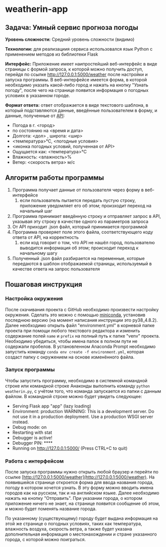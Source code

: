 # weatherin-app

## Задача: Умный сервис прогноза погоды
__Уровень сложности:__ Средний уровень сложности (видимо)

__Технологии:__ для реализациия сервиса использовался язык Python с применением методов из библиотеки Flask

__Интерфейс:__ Приложение имеет наипростейший веб-интерфейс в виде страницы с формой запроса, к которой можно получить доступ, перейдя по ссылке http://127.0.0.1:5000/weather после настройки и запуска программы. В веб-интерфейсе имеется форма, в которой необходимо указать какой-либо город и нажать на кнопку "Узнать погоду", после чего на странице появится информация о погодных условиях в указанном городе.

__Формат ответа:__ ответ отображается в виде текстового шаблона, в который подставляются данные, введённые пользователем в форму, и данные, полученные от [API](https://openweathermap.org/api):
* Погода в г. <город>
* по состоянию на <время и дата>
* Долгота: <дол> , широта: <шир>
* <температура>°С, <погодные условия>
* <иконка погодных условий, полученная от API>
* Ощущается как: <температура>°С
* Влажность: <влажность>%
* Ветер: <скорость ветра> м/с
  
## Алгоритм работы программы
1. Программа получает данные от пользователя через форму в веб-интерфейсе
    1. если пользователь пытается передать пустую строку, приложение уведомляет его об этом; произходит переход на начальный шаг
1. Программа принимает введённую строку и отправляет запрос в API, указывая эту строку в качестве одного из параметров запроса
1. От API приходит .json файл, который принимается программой
1. Программа проверяет поле этого файла, соответствующего коду ответа от API, на корректность
    1. если код говорит о том, что API не нашёл город, пользователю выводится информация об этом; происходит переход к начальному шагу
1. Полученный .json файл разбирается на переменные, которые передаются в шаблон отображаемой страницы, используемый в качестве ответа на запрос пользователя
## Пошаговая инструкция
### Настройка окружения
После скачивания проекта с GitHub необходимо произвести настройку окружения. Сделать это можно с помощью [miniconda](https://repo.anaconda.com/miniconda/), установив последнюю версию (на момент написания инструкции это py38_4.8.2). Далее необходимо открыть файл "environment.yml" в корневой папке проекта при помощи любого текстового редактора и изменить содержание полей ```name``` и ```prefix``` на полный путь к папке "venv" проекта. Необходимо убедиться, чтобы имена папок в полном пути не содержали пробелов. В установленном Anaconda Prompt необходимо запустить команду ```conda env create -f environment.yml```, которая создаст папку с окружением на основе изменённого файла.
### Запуск программы
Чтобы запустить программу, необходимо в системной командной строке или командной строке Анаконды выполнить команду ```python weatherin.py```, с учётом того, что команда запускается из папки с данным файлом. В командной строке можно будет увидеть следующее:
 * Serving Flask app "app" (lazy loading)
 * Environment: production
   WARNING: This is a development server. Do not use it in a production deployment.
   Use a production WSGI server instead.
 * Debug mode: on
 * Restarting with stat
 * Debugger is active!
 * Debugger PIN: ****
 * Running on http://127.0.0.1:5000/ (Press CTRL+C to quit)
### Работа с интерфейсом
После запуска программы нужно открыть любой браузер и перейти по ссылке [http://127.0.0.1:5000/weather](http://127.0.0.1:5000/weather). На появившейся странице откроется форма для ввода названия города, погоду в котором хочется узнать. В эту форму можно вводить имена городов как на русском, так и на английском языке. Далее необходимо нажать на кнопку "Отправить". При указании города, о котором приложение ничего не знает, на странице появится сообщение об этом, и можно будет поменять название города.

По указанному (существующему) городу будет выдана информация на этой же странице о погодных условиях, таких как температура, влажность воздуха, скорость ветра, а также будет указана дополнительная информация о местонахождении и стране указанного города, с которой можно поиграться.
